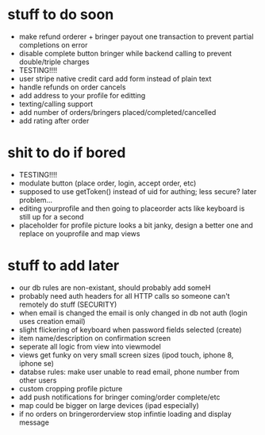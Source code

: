 # stuff to do soon
- make refund orderer + bringer payout one transaction to prevent partial completions on error
- disable complete button bringer while backend calling to prevent double/triple charges
- TESTING!!!!
- user stripe native credit card add form instead of plain text
- handle refunds on order cancels
- add address to your profile for editting
- texting/calling support
- add number of orders/bringers placed/completed/cancelled
- add rating after order

# shit to do if bored
- TESTING!!!!
- modulate button (place order, login, accept order, etc)
- supposed to use getToken() instead of uid for authing; less secure? later problem...
- editing yourprofile and then going to placeorder acts like keyboard is still up for a second
- placeholder for profile picture looks a bit janky, design a better one and replace on youprofile and map views

# stuff to add later

- our db rules are non-existant, should probably add someH
- probably need auth headers for all HTTP calls so someone can't remotely do stuff (SECURITY)
- when email is changed the email is only changed in db not auth (login uses creation email)
- slight flickering of keyboard when password fields selected (create)
- item name/description on confirmation screen
- seperate all logic from view into viewmodel
- views get funky on very small screen sizes (ipod touch, iphone 8, iphone se)
- databse rules: make user unable to read email, phone number from other users
- custom cropping profile picture
- add push notifications for bringer coming/order complete/etc
- map could be bigger on large devices (ipad especially)
- if no orders on bringerorderview stop infintie loading and display message
